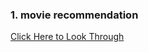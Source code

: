 ### 1. movie recommendation
[Click Here to Look Through](http://nbviewer.jupyter.org/github/zcenao21/Machine-Learning/blob/master/Project/Movie-Recommedation/%E7%94%B5%E5%BD%B1%E6%8E%A8%E8%8D%90.ipynb)
